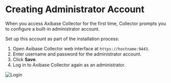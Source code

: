 # Creating Administrator Account

When you access Axibase Collector for the first time, Collector prompts you to configure a built-in administrator account.

Set up this account as part of the installation process:

1. Open Axibase Collector web interface at `https://hostname:9443`.
2. Enter username and password for the administrator account.
3. Click **Save**.
4. Log in to Axibase Collector again as an administrator.

![Login](http://axibase.com/wp-content/uploads/2016/03/Collector_create_account.png)
